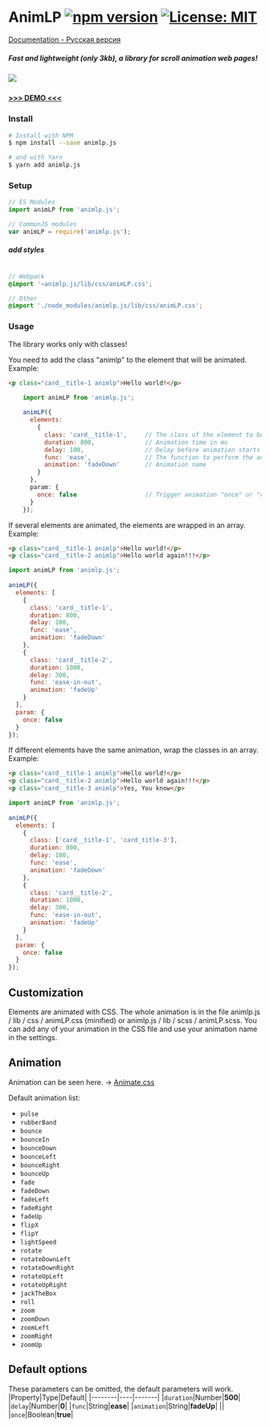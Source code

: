 # AnimLP [![npm version](https://badge.fury.io/js/animlp.js.svg)](https://www.npmjs.com/package/animlp.js) [![License: MIT](https://img.shields.io/github/license/alexbol903/animLP.svg?color=green-light)](https://github.com/alexbol903/animLP/blob/master/LICENSE) 

[Documentation - Русская версия](https://github.com/alexbol903/animLP/blob/master/README.md)

##### Fast and lightweight (only 3kb), a library for scroll animation web pages!



![](https://i.imgur.com/Gw97GlW.gif)
#####
**[>>> DEMO <<<](https://alexbol903.github.io/mizuxe/)**


### Install
```bash
# Install with NPM
$ npm install --save animlp.js

# and with Yarn
$ yarn add animlp.js
```

### Setup
```js
// ES Modules
import animLP from 'animlp.js';

// CommonJS modules
var animLP = require('animlp.js');
```
##### add styles
```scss

// Webpack
@import '~animlp.js/lib/css/animLP.css';

// Other
@import './node_modules/animlp.js/lib/css/animLP.css';
```

### Usage
The library works only with classes!

You need to add the class "animlp" to the element that will be animated.
Example:
```html 
<p class="card__title-1 animlp">Hello world!</p>
```
```js
    import animLP from 'animlp.js';
    
    animLP({
      elements: 
        {
          class: 'card__title-1',     // The class of the element to be animated.
          duration: 800,              // Animation time in ms
          delay: 100,                 // Delay before animation starts
          func: 'ease',               // The function to perform the animation ( for example: cubic-bezier.com )
          animation: 'fadeDown'       // Animation name
        }
      },
      param: {
        once: false                   // Trigger animation "once" or "constantly"
      }
    });
```

If several elements are animated, the elements are wrapped in an array.
Example:
```html
<p class="card__title-1 animlp">Hello world!</p>
<p class="card__title-2 animlp">Hello world again!!!</p>
```
```js
import animLP from 'animlp.js';
    
animLP({
  elements: [
    {
      class: 'card__title-1',
      duration: 800,
      delay: 100,
      func: 'ease',
      animation: 'fadeDown'
    },
    {
      class: 'card__title-2',
      duration: 1000,
      delay: 300,
      func: 'ease-in-out',
      animation: 'fadeUp'
    }
  ],
  param: {
    once: false
  }
});
```

If different elements have the same animation, wrap the classes in an array.
Example:
```html
<p class="card__title-1 animlp">Hello world!</p>
<p class="card__title-2 animlp">Hello world again!!!</p>
<p class="card__title-3 animlp">Yes, You know</p>
```
```js
import animLP from 'animlp.js';
    
animLP({
  elements: [
    {
      class: ['card__title-1', 'card_title-3'],
      duration: 800,
      delay: 100,
      func: 'ease',
      animation: 'fadeDown'
    },
    {
      class: 'card__title-2',
      duration: 1000,
      delay: 300,
      func: 'ease-in-out',
      animation: 'fadeUp'
    }
  ],
  param: {
    once: false
  }
});
```


## Customization
Elements are animated with CSS.
The whole animation is in the file animlp.js / lib / css / animLP.css (minified) or animlp.js / lib / scss / animLP.scss.
You can add any of your animation in the CSS file and use your animation name in the settings.


## Animation
Animation can be seen here. -> [Animate.css](https://daneden.github.io/animate.css/)

Default animation list:
* `pulse`
* `rubberBand`
* `bounce`
* `bounceIn`
* `bounceDown`
* `bounceLeft`
* `bounceRight`
* `bounceUp`
* `fade`
* `fadeDown`
* `fadeLeft`
* `fadeRight`
* `fadeUp`
* `flipX`
* `flipY`
* `lightSpeed`
* `rotate`
* `rotateDownLeft`
* `rotateDownRight`
* `rotateUpLeft`
* `rotateUpRight`
* `jackTheBox`
* `roll`
* `zoom`
* `zoomDown`
* `zoomLeft`
* `zoomRight`
* `zoomUp`


## Default options
These parameters can be omitted, the default parameters will work.
|Property|Type|Default|
|--------|----|-------|
|`duration`|Number|**500**|
|`delay`|Number|**0**|
|`func`|String|**ease**|
|`animation`|String|**fadeUp**|
||
|`once`|Boolean|**true**|